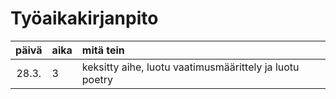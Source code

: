 # Työaikakirjanpito

| päivä | aika | mitä tein  |
| :----:|:-----| :-----|
| 28.3. | 3    | keksitty aihe, luotu vaatimusmäärittely ja luotu poetry|


